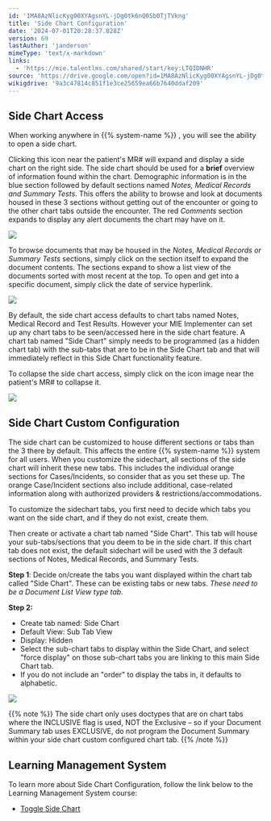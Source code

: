 ```yaml
---
id: '1MA8AzNlicKyg00XYAgsnYL-jDg0tk6nQ0Sb0TjTVkng'
title: 'Side Chart Configuration'
date: '2024-07-01T20:28:37.028Z'
version: 69
lastAuthor: 'janderson'
mimeType: 'text/x-markdown'
links:
  - 'https://mie.talentlms.com/shared/start/key:LTQIDNHR'
source: 'https://drive.google.com/open?id=1MA8AzNlicKyg00XYAgsnYL-jDg0tk6nQ0Sb0TjTVkng'
wikigdrive: '9a3c47814c851f1e3ce25659ea66b7640ddaf209'
---
```

## Side Chart Access

When working anywhere in {{% system-name %}} , you will see the ability to open a side chart.

Clicking this icon near the patient's MR# will expand and display a side chart on the right side. The side chart should be used for a **brief** overview of information found within the chart. Demographic information is in the blue section followed by default sections named *Notes, Medical Records and Summary Tests*. This offers the ability to browse and look at documents housed in these 3 sections without getting out of the encounter or going to the other chart tabs outside the encounter. The red *Comments* section expands to display any alert documents the chart may have on it.

![](../side-chart-configuration.assets/a9d31a355f725fb9ca91a5e15c6c728f.png)

To browse documents that may be housed in the *Notes, Medical Records or Summary Tests* sections, simply click on the section itself to expand the document contents. The sections expand to show a list view of the documents sorted with most recent at the top. To open and get into a specific document, simply click the date of service hyperlink.

![](../side-chart-configuration.assets/f871bddc9435f24e3e1fb8e6f384cf6d.png)

By default, the side chart access defaults to chart tabs named Notes, Medical Record and Test Results. However your MIE Implementer can set up any chart tabs to be seen/accessed here in the side chart feature. A chart tab named "Side Chart" simply needs to be programmed (as a hidden chart tab) with the sub-tabs that are to be in the Side Chart tab and that will immediately reflect in this Side Chart functionality feature.

To collapse the side chart access, simply click on the icon image near the patient's MR# to collapse it.

![](../side-chart-configuration.assets/366f7a86aa2b2b890424825e1e5058a2.png)

## Side Chart Custom Configuration

The side chart can be customized to house different sections or tabs than the 3 there by default. This affects the entire {{% system-name %}} system for all users. When you customize the sidechart, all sections of the side chart will inherit these new tabs. This includes the individual orange sections for Cases/Incidents, so consider that as you set these up. The orange Case/Incident sections also include additional, case-related information along with authorized providers & restrictions/accommodations.

To customize the sidechart tabs, you first need to decide which tabs you want on the side chart, and if they do not exist, create them.

Then create or activate a chart tab named "Side Chart". This tab will house your sub-tabs/sections that you deem to be in the side chart. If this chart tab does not exist, the default sidechart will be used with the 3 default sections of Notes, Medical Records, and Summary Tests.

**Step 1**: Decide on/create the tabs you want displayed within the chart tab called "Side Chart". These can be existing tabs or new tabs. *These need to be a Document List View type tab.*

**Step 2:**

* Create tab named: Side Chart
* Default View: Sub Tab View
* Display: Hidden
* Select the sub-chart tabs to display within the Side Chart, and select "force display" on those sub-chart tabs you are linking to this main Side Chart tab.
* If you do not include an "order" to display the tabs in, it defaults to alphabetic.

![](../side-chart-configuration.assets/68a2e55a96a3b9124e104f762fdcff0e.png)

{{% note %}}
The side chart only uses doctypes that are on chart tabs where the INCLUSIVE flag is used, NOT the Exclusive – so if your Document Summary tab uses EXCLUSIVE, do not program the Document Summary within your side chart custom configured chart tab.
{{% /note %}}

## Learning Management System

To learn more about Side Chart Configuration, follow the link below to the Learning Management System course:

* [Toggle Side Chart](https://mie.talentlms.com/shared/start/key:LTQIDNHR)
